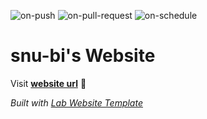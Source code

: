 
  ![on-push](../../actions/workflows/on-push.yaml/badge.svg)
  ![on-pull-request](../../actions/workflows/on-pull-request.yaml/badge.svg)
  ![on-schedule](../../actions/workflows/on-schedule.yaml/badge.svg)

  # snu-bi's Website

  Visit **[website url](#)** 🚀

  _Built with [Lab Website Template](https://greene-lab.gitbook.io/lab-website-template-docs)_

